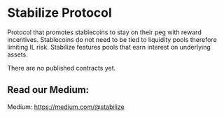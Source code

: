 # Stabilize Protocol
Protocol that promotes stablecoins to stay on their peg with reward incentives. Stablecoins do not need to be tied to liquidity pools therefore limiting IL risk. Stabilize features pools that earn interest on underlying assets.

There are no published contracts yet.

## Read our Medium:
Medium: https://medium.com/@stabilize
